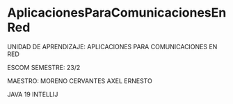# AplicacionesParaComunicacionesEnRed
 
UNIDAD DE APRENDIZAJE:  APLICACIONES PARA COMUNICACIONES EN RED

ESCOM 
SEMESTRE: 23/2

MAESTRO: MORENO CERVANTES AXEL ERNESTO

JAVA 19
INTELLIJ
